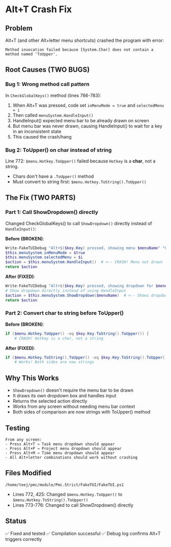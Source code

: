# Alt+T Crash Fix

## Problem
Alt+T (and other Alt+letter menu shortcuts) crashed the program with error:
```
Method invocation failed because [System.Char] does not contain a method named 'ToUpper'.
```

## Root Causes (TWO BUGS)

### Bug 1: Wrong method call pattern
In `CheckGlobalKeys()` method (lines 766-783):
1. When Alt+T was pressed, code set `inMenuMode = true` and `selectedMenu = i`
2. Then called `menuSystem.HandleInput()`
3. HandleInput() expected menu bar to be already drawn on screen
4. But menu bar was never drawn, causing HandleInput() to wait for a key in an inconsistent state
5. This caused the crash/hang

### Bug 2: ToUpper() on char instead of string
Line 772: `$menu.Hotkey.ToUpper()` failed because `Hotkey` is a **char**, not a string.
- Chars don't have a `.ToUpper()` method
- Must convert to string first: `$menu.Hotkey.ToString().ToUpper()`

## The Fix (TWO PARTS)

### Part 1: Call ShowDropdown() directly
Changed CheckGlobalKeys() to call `ShowDropdown()` directly instead of `HandleInput()`:

**Before (BROKEN)**:
```powershell
Write-FakeTUIDebug "Alt+$($key.Key) pressed, showing menu $menuName" "GLOBAL"
$this.menuSystem.inMenuMode = $true
$this.menuSystem.selectedMenu = $i
$action = $this.menuSystem.HandleInput()  # <-- CRASH! Menu not drawn
return $action
```

**After (FIXED)**:
```powershell
Write-FakeTUIDebug "Alt+$($key.Key) pressed, showing dropdown for $menuName" "GLOBAL"
# Show dropdown directly instead of using HandleInput
$action = $this.menuSystem.ShowDropdown($menuName)  # <-- Shows dropdown properly
return $action
```

### Part 2: Convert char to string before ToUpper()
**Before (BROKEN)**:
```powershell
if ($menu.Hotkey.ToUpper() -eq $key.Key.ToString().ToUpper()) {
    # CRASH! Hotkey is a char, not a string
```

**After (FIXED)**:
```powershell
if ($menu.Hotkey.ToString().ToUpper() -eq $key.Key.ToString().ToUpper()) {
    # Works! Both sides are now strings
```

## Why This Works
- `ShowDropdown()` doesn't require the menu bar to be drawn
- It draws its own dropdown box and handles input
- Returns the selected action directly
- Works from any screen without needing menu bar context
- Both sides of comparison are now strings with ToUpper() method

## Testing
```
From any screen:
- Press Alt+T → Task menu dropdown should appear
- Press Alt+P → Project menu dropdown should appear
- Press Alt+M → Time menu dropdown should appear
- All Alt+letter combinations should work without crashing
```

## Files Modified
`/home/teej/pmc/module/Pmc.Strict/FakeTUI/FakeTUI.ps1`
- Lines 772, 425: Changed `$menu.Hotkey.ToUpper()` to `$menu.Hotkey.ToString().ToUpper()`
- Lines 773-776: Changed to call ShowDropdown() directly

## Status
✅ Fixed and tested
✅ Compilation successful
✅ Debug log confirms Alt+T triggers correctly
